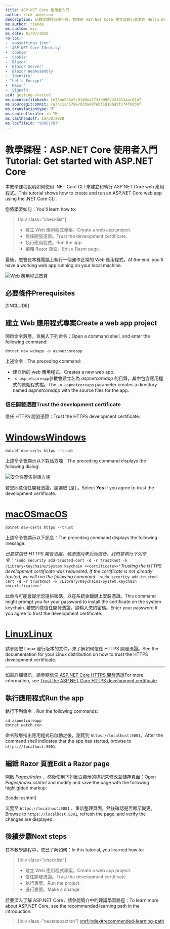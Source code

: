 ```yaml
---
title: ASP.NET Core 使用者入門
author: rick-anderson
description: 此教學課程時間不長，會使用 ASP.NET Core 建立及執行基本的 Hello World 應用程式。
ms.author: riande
ms.custom: mvc
ms.date: 01/07/2020
no-loc:
- 'appsettings.json'
- 'ASP.NET Core Identity'
- 'cookie'
- 'Cookie'
- 'Blazor'
- 'Blazor Server'
- 'Blazor WebAssembly'
- 'Identity'
- "Let's Encrypt"
- 'Razor'
- 'SignalR'
uid: getting-started
ms.openlocfilehash: fef5ae525a7c01d0ea7733e990233f413aac61a7
ms.sourcegitcommit: ca34c1ac578e7d3daa0febf1810ba5fc74f60bbf
ms.translationtype: MT
ms.contentlocale: zh-TW
ms.lasthandoff: 10/30/2020
ms.locfileid: "93057787"
---
```

# <a name="tutorial-get-started-with-aspnet-core"></a><span data-ttu-id="e023f-103">教學課程：ASP.NET Core 使用者入門</span><span class="sxs-lookup"><span data-stu-id="e023f-103">Tutorial: Get started with ASP.NET Core</span></span>

<span data-ttu-id="e023f-104">本教學課程說明如何使用 .NET Core CLI 來建立和執行 ASP.NET Core web 應用程式。</span><span class="sxs-lookup"><span data-stu-id="e023f-104">This tutorial shows how to create and run an ASP.NET Core web app using the .NET Core CLI.</span></span>

<span data-ttu-id="e023f-105">您將學習如何：</span><span class="sxs-lookup"><span data-stu-id="e023f-105">You'll learn how to:</span></span>

> [!div class="checklist"]
> * <span data-ttu-id="e023f-106">建立 Web 應用程式專案。</span><span class="sxs-lookup"><span data-stu-id="e023f-106">Create a web app project.</span></span>
> * <span data-ttu-id="e023f-107">信任開發憑證。</span><span class="sxs-lookup"><span data-stu-id="e023f-107">Trust the development certificate.</span></span>
> * <span data-ttu-id="e023f-108">執行應用程式。</span><span class="sxs-lookup"><span data-stu-id="e023f-108">Run the app.</span></span>
> * <span data-ttu-id="e023f-109">編輯 Razor 頁面。</span><span class="sxs-lookup"><span data-stu-id="e023f-109">Edit a Razor page.</span></span>

<span data-ttu-id="e023f-110">最後，您會在本機電腦上執行一個運作正常的 Web 應用程式。</span><span class="sxs-lookup"><span data-stu-id="e023f-110">At the end, you'll have a working web app running on your local machine.</span></span>

![Web 應用程式首頁](_static/home-page.png)

## <a name="prerequisites"></a><span data-ttu-id="e023f-112">必要條件</span><span class="sxs-lookup"><span data-stu-id="e023f-112">Prerequisites</span></span>

[!INCLUDE[](~/includes/3.1-SDK.md)]

## <a name="create-a-web-app-project"></a><span data-ttu-id="e023f-113">建立 Web 應用程式專案</span><span class="sxs-lookup"><span data-stu-id="e023f-113">Create a web app project</span></span>

<span data-ttu-id="e023f-114">開啟命令殼層，並輸入下列命令：</span><span class="sxs-lookup"><span data-stu-id="e023f-114">Open a command shell, and enter the following command:</span></span>

```dotnetcli
dotnet new webapp -o aspnetcoreapp
```

<span data-ttu-id="e023f-115">上述命令︰</span><span class="sxs-lookup"><span data-stu-id="e023f-115">The preceding command:</span></span>

* <span data-ttu-id="e023f-116">建立新的 web 應用程式。</span><span class="sxs-lookup"><span data-stu-id="e023f-116">Creates a new web app.</span></span>  
* <span data-ttu-id="e023f-117">`-o aspnetcoreapp`參數會建立名為 *aspnetcoreapp* 的目錄，其中包含應用程式的原始程式檔。</span><span class="sxs-lookup"><span data-stu-id="e023f-117">The `-o aspnetcoreapp` parameter creates a directory named *aspnetcoreapp* with the source files for the app.</span></span>

### <a name="trust-the-development-certificate"></a><span data-ttu-id="e023f-118">信任開發憑證</span><span class="sxs-lookup"><span data-stu-id="e023f-118">Trust the development certificate</span></span>

<span data-ttu-id="e023f-119">信任 HTTPS 開發憑證：</span><span class="sxs-lookup"><span data-stu-id="e023f-119">Trust the HTTPS development certificate:</span></span>

# <a name="windows"></a>[<span data-ttu-id="e023f-120">Windows</span><span class="sxs-lookup"><span data-stu-id="e023f-120">Windows</span></span>](#tab/windows)

```dotnetcli
dotnet dev-certs https --trust
```

<span data-ttu-id="e023f-121">上述命令會顯示以下對話方塊：</span><span class="sxs-lookup"><span data-stu-id="e023f-121">The preceding command displays the following dialog:</span></span>

![安全性警告對話方塊](~/getting-started/_static/cert.png)

<span data-ttu-id="e023f-123">若您同意信任開發憑證，請選取 [是]  。</span><span class="sxs-lookup"><span data-stu-id="e023f-123">Select **Yes** if you agree to trust the development certificate.</span></span>

# <a name="macos"></a>[<span data-ttu-id="e023f-124">macOS</span><span class="sxs-lookup"><span data-stu-id="e023f-124">macOS</span></span>](#tab/macos)

```dotnetcli
dotnet dev-certs https --trust
```

<span data-ttu-id="e023f-125">上述命令會顯示以下訊息：</span><span class="sxs-lookup"><span data-stu-id="e023f-125">The preceding command displays the following message:</span></span>

<span data-ttu-id="e023f-126">*已要求信任 HTTPS 開發憑證。若憑證尚未受到信任，我們會執行下列命令：*`'sudo security add-trusted-cert -d -r trustRoot -k /Library/Keychains/System.keychain <<certificate>>'`</span><span class="sxs-lookup"><span data-stu-id="e023f-126">*Trusting the HTTPS development certificate was requested. If the certificate is not already trusted, we will run the following command:* `'sudo security add-trusted-cert -d -r trustRoot -k /Library/Keychains/System.keychain <<certificate>>'`</span></span>

<span data-ttu-id="e023f-127">此命令可能會提示您提供密碼，以在系統金鑰鏈上安裝憑證。</span><span class="sxs-lookup"><span data-stu-id="e023f-127">This command might prompt you for your password to install the certificate on the system keychain.</span></span> <span data-ttu-id="e023f-128">若您同意信任開發憑證，請輸入您的密碼。</span><span class="sxs-lookup"><span data-stu-id="e023f-128">Enter your password if you agree to trust the development certificate.</span></span>

# <a name="linux"></a>[<span data-ttu-id="e023f-129">Linux</span><span class="sxs-lookup"><span data-stu-id="e023f-129">Linux</span></span>](#tab/linux)

<span data-ttu-id="e023f-130">請參閱您 Linux 發行版本的文件，來了解如何信任 HTTPS 開發憑證。</span><span class="sxs-lookup"><span data-stu-id="e023f-130">See the documentation for your Linux distribution on how to trust the HTTPS development certificate.</span></span>

---

<span data-ttu-id="e023f-131">如需詳細資訊，請參閱[信任 ASP.NET Core HTTPS 開發憑證](xref:security/enforcing-ssl#trust-the-aspnet-core-https-development-certificate-on-windows-and-macos)</span><span class="sxs-lookup"><span data-stu-id="e023f-131">For more information, see [Trust the ASP.NET Core HTTPS development certificate](xref:security/enforcing-ssl#trust-the-aspnet-core-https-development-certificate-on-windows-and-macos)</span></span>

## <a name="run-the-app"></a><span data-ttu-id="e023f-132">執行應用程式</span><span class="sxs-lookup"><span data-stu-id="e023f-132">Run the app</span></span>

<span data-ttu-id="e023f-133">執行下列命令：</span><span class="sxs-lookup"><span data-stu-id="e023f-133">Run the following commands:</span></span>

```dotnetcli
cd aspnetcoreapp
dotnet watch run
```

<span data-ttu-id="e023f-134">命令殼層指出應用程式已啟動之後，瀏覽到 `https://localhost:5001`。</span><span class="sxs-lookup"><span data-stu-id="e023f-134">After the command shell indicates that the app has started, browse to `https://localhost:5001`.</span></span>

## <a name="edit-a-no-locrazor-page"></a><span data-ttu-id="e023f-135">編輯 Razor 頁面</span><span class="sxs-lookup"><span data-stu-id="e023f-135">Edit a Razor page</span></span>

<span data-ttu-id="e023f-136">開啟 *Pages/Index* ，然後使用下列反白顯示的標記來修改並儲存頁面：</span><span class="sxs-lookup"><span data-stu-id="e023f-136">Open *Pages/Index.cshtml* and modify and save the page with the following highlighted markup:</span></span>

[!code-cshtml[](sample/index.cshtml?highlight=9)]

<span data-ttu-id="e023f-137">流覽至 `https://localhost:5001` 、重新整理頁面，然後確認是否顯示變更。</span><span class="sxs-lookup"><span data-stu-id="e023f-137">Browse to `https://localhost:5001`, refresh the page, and verify the changes are displayed.</span></span>

## <a name="next-steps"></a><span data-ttu-id="e023f-138">後續步驟</span><span class="sxs-lookup"><span data-stu-id="e023f-138">Next steps</span></span>

<span data-ttu-id="e023f-139">在本教學課程中，您已了解如何：</span><span class="sxs-lookup"><span data-stu-id="e023f-139">In this tutorial, you learned how to:</span></span>

> [!div class="checklist"]
> * <span data-ttu-id="e023f-140">建立 Web 應用程式專案。</span><span class="sxs-lookup"><span data-stu-id="e023f-140">Create a web app project.</span></span>
> * <span data-ttu-id="e023f-141">信任開發憑證。</span><span class="sxs-lookup"><span data-stu-id="e023f-141">Trust the development certificate.</span></span>
> * <span data-ttu-id="e023f-142">執行專案。</span><span class="sxs-lookup"><span data-stu-id="e023f-142">Run the project.</span></span>
> * <span data-ttu-id="e023f-143">進行變更。</span><span class="sxs-lookup"><span data-stu-id="e023f-143">Make a change.</span></span>

<span data-ttu-id="e023f-144">若要深入了解 ASP.NET Core，請參閱簡介中的建議學習路徑：</span><span class="sxs-lookup"><span data-stu-id="e023f-144">To learn more about ASP.NET Core, see the recommended learning path in the introduction:</span></span>

> [!div class="nextstepaction"]
> <xref:index#recommended-learning-path>
